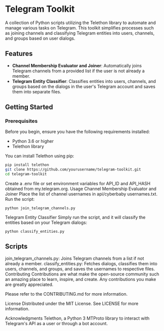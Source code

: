 # Telegram Toolkit

A collection of Python scripts utilizing the Telethon library to automate and manage various tasks on Telegram. This toolkit simplifies processes such as joining channels and classifying Telegram entities into users, channels, and groups based on user dialogs.

## Features

- **Channel Membership Evaluator and Joiner**: Automatically joins Telegram channels from a provided list if the user is not already a member.
- **Telegram Entity Classifier**: Classifies entities into users, channels, and groups based on the dialogs in the user's Telegram account and saves them into separate files.

## Getting Started

### Prerequisites

Before you begin, ensure you have the following requirements installed:
- Python 3.6 or higher
- Telethon library

You can install Telethon using pip:
```bash
pip install telethon
git clone https://github.com/yourusername/telegram-toolkit.git
cd telegram-toolkit
```

Create a .env file or set environment variables for API_ID and API_HASH obtained from my.telegram.org.
Usage
Channel Membership Evaluator and Joiner
Place the list of channel usernames in api/cyberbaby usernames.txt.
Run the script:

```
python join_telegram_channels.py
```

Telegram Entity Classifier
Simply run the script, and it will classify the entities based on your Telegram dialogs:

```
python classify_entities.py
```


## Scripts
join_telegram_channels.py: Joins Telegram channels from a list if not already a member.
classify_entities.py: Fetches dialogs, classifies them into users, channels, and groups, and saves the usernames to respective files.
Contributing
Contributions are what make the open-source community such an amazing place to learn, inspire, and create. Any contributions you make are greatly appreciated.

Please refer to the CONTRIBUTING.md for more information.

License
Distributed under the MIT License. See LICENSE for more information.

Acknowledgments
Telethon, a Python 3 MTProto library to interact with Telegram's API as a user or through a bot account.

